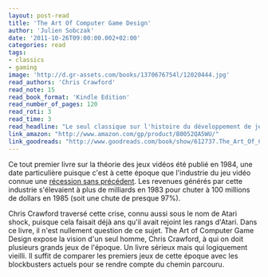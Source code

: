 ```yaml
---
layout: post-read
title: 'The Art Of Computer Game Design'
author: 'Julien Sobczak'
date: '2011-10-26T09:00:00.002+02:00'
categories: read
tags:
- classics
- gaming
image: 'http://d.gr-assets.com/books/1370676754l/12020444.jpg'
read_authors: 'Chris Crawford'
read_note: 15
read_book_format: 'Kindle Edition'
read_number_of_pages: 120
read_roti: 3
read_time: 3
read_headline: "Le seul classique sur l'histoire du développement de jeux vidéo. Un livre peut-être obsolète mais avec seulement 100 pages, pourquoi ne pas tenter de remonter le temps et découvrir ce très bon livre."
link_amazon: "http://www.amazon.com/gp/product/B0052QA5WU/"
link_goodreads: "http://www.goodreads.com/book/show/612737.The_Art_Of_Computer_Game_Design"
---
```



Ce tout premier livre sur la théorie des jeux vidéos été publié en 1984, une date particulière puisque c'est à cette époque que l'industrie du jeu vidéo connue une [récession sans précédent](http://en.wikipedia.org/wiki/Video_game_crash_of_1983). Les revenues générés par cette industrie s'élevaient à plus de milliards en 1983 pour chuter à 100 millions de dollars en 1985 (soit une chute de presque 97%).

Chris Crawford traversé cette crise, connu aussi sous le nom de Atari shock, puisque cela faisait déjà ans qu'il avait rejoint les rangs d'Atari. Dans ce livre, il n'est nullement question de ce sujet. The Art of Computer Game Design expose la vision d'un seul homme, Chris Crawford, à qui on doit plusieurs grands jeux de l'époque. Un livre sérieux mais qui logiquement vieilli. Il suffit de comparer les premiers jeux de cette époque avec les blockbusters actuels pour se rendre compte du chemin parcouru.

